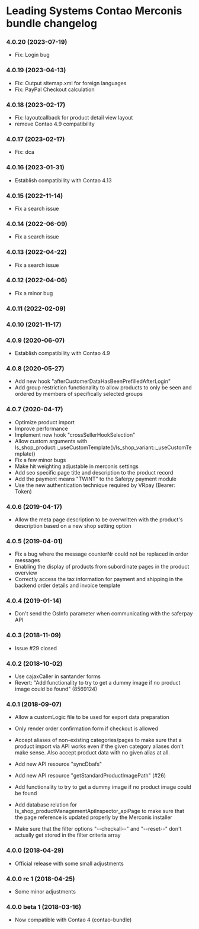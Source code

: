 Leading Systems Contao Merconis bundle changelog
===========================================

### 4.0.20 (2023-07-19)
 * Fix: Login bug

### 4.0.19 (2023-04-13)
 * Fix: Output sitemap.xml for foreign languages
 * Fix: PayPal Checkout calculation

### 4.0.18 (2023-02-17)
 * Fix: layoutcallback for product detail view layout
 * remove Contao 4.9 compatibility

### 4.0.17 (2023-02-17)
 * Fix: dca

### 4.0.16 (2023-01-31)
 * Establish compatibility with Contao 4.13

### 4.0.15 (2022-11-14)
 * Fix a search issue

### 4.0.14 (2022-06-09)
 * Fix a search issue

### 4.0.13 (2022-04-22)
 * Fix a search issue

### 4.0.12 (2022-04-06)
 * Fix a minor bug

### 4.0.11 (2022-02-09)

### 4.0.10 (2021-11-17)

### 4.0.9 (2020-06-07)

 * Establish compatibility with Contao 4.9

### 4.0.8 (2020-05-27)

 * Add new hook "afterCustomerDataHasBeenPrefilledAfterLogin"
 * Add group restriction functionality to allow products to only be seen and ordered by members of specifically selected groups

### 4.0.7 (2020-04-17)

 * Optimize product import
 * Improve performance
 * Implement new hook "crossSellerHookSelection"
 * Allow custom arguments with ls_shop_product::_useCustomTemplate()/ls_shop_variant::_useCustomTemplate()
 * Fix a few minor bugs
 * Make hit weighting adjustable in merconis settings
 * Add seo specific page title and description to the product record
 * Add the payment means "TWINT" to the Saferpy payment module
 * Use the new authentication technique required by VRpay (Bearer: Token)


### 4.0.6 (2019-04-17)

 * Allow the meta page description to be overwritten with the product's description based on a new shop setting option


### 4.0.5 (2019-04-01)

 * Fix a bug where the message counterNr could not be replaced in order messages
 * Enabling the display of products from subordinate pages in the product overview
 * Correctly access the tax information for payment and shipping in the backend order details and invoice template


### 4.0.4 (2019-01-14)

 * Don't send the OsInfo parameter when communicating with the saferpay API


### 4.0.3 (2018-11-09)

 * Issue #29 closed


### 4.0.2 (2018-10-02)

 * Use cajaxCaller in santander forms
 * Revert: "Add functionality to try to get a dummy image if no product image could be found" (8569124)


### 4.0.1 (2018-09-07)

 * Allow a customLogic file to be used for export data preparation

 * Only render order confirmation form if checkout is allowed

 * Accept aliases of non-existing categories/pages to make sure that a product import via API
 works even if the given category aliases don't make sense. Also accept product data with no
 given alias at all.

 * Add new API resource "syncDbafs"

 * Add new API resource "getStandardProductImagePath" (#26)

 * Add functionality to try to get a dummy image if no product image could be found

 * Add database relation for ls_shop_productManagementApiInspector_apiPage to make sure that
 the page reference is updated properly by the Merconis installer
 
 * Make sure that the filter options "--checkall--" and "--reset--" don't actually get stored
 in the filter criteria array
 
 
### 4.0.0 (2018-04-29)

 * Official release with some small adjustments
 
 
### 4.0.0 rc 1 (2018-04-25)

 * Some minor adjustments
 
 
### 4.0.0 beta 1 (2018-03-16)

 * Now compatible with Contao 4 (contao-bundle)
